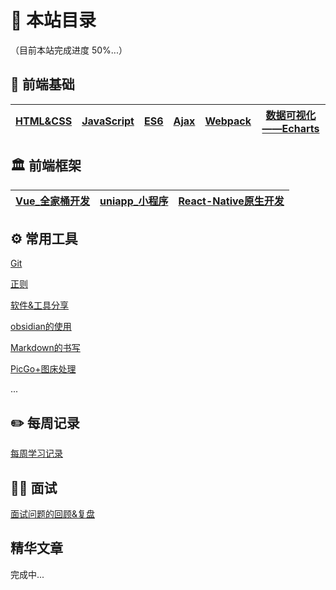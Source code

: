 # 📖 本站目录

（目前本站完成进度 50%...）

## 🧸 前端基础

| [HTML&CSS](../frontEnd/00-HTML&CSS/README.md) | [JavaScript](../frontEnd/02-javascript/README.md) | [ES6](../frontEnd/08-ES6/README.md) | [Ajax](../frontEnd/06-ajax/README.md) | [Webpack](../frontEnd/07-webpack/README.md) | [数据可视化——Echarts](../frontEnd/05-dataVisualization/README.md) |
| --------------------------------------------- | ------------------------------------------------- | ----------------------------------- | ------------------------------------- | ------------------------------------------- | ----------------------------------------------------------------- |

## 🏛 前端框架

| [Vue_全家桶开发](../frame/vue/README.md) | [uniapp_小程序](../frame/uniapp/README.md) | [React-Native原生开发](../frame/react/README.md) |
| ----------------------------------------- | ------------------------------------------- | ------------------------------------------------- |

## ⚙️ 常用工具

[Git](../tools/git/README.md)

[正则](../tools/regexp/README.md)

[软件&工具分享](../tools/common-tools/01qualitySoftware&tools.md)

[obsidian的使用](../tools/obsidian/README.md)

[Markdown的书写](../tools/obsidian/markdown)

[PicGo+图床处理](../tools/obsidian/FAQ#图片处理-picgo图床)

...

## ✏️ 每周记录

[每周学习记录](../Plan/study_everyweek/README.md)

## 💪🏻 面试

[面试问题的回顾&复盘](../interview/README.md)

## 精华文章

完成中...

<!--
 * @Description:
 * @Author: Lillian
 * @Date: 2022-03-07 20:14:49
 * @LastEditTime: 2022-03-07 20:23:09
 * Copyright (c) 2022 by Lillian, All Rights Reserved.
-->
